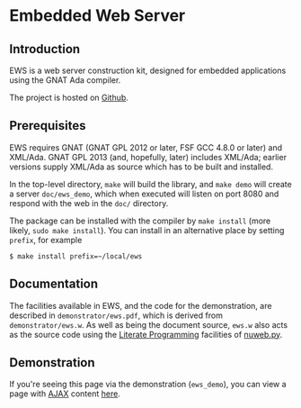 # Embedded Web Server #

## Introduction ##

EWS is a web server construction kit, designed for embedded applications using the GNAT Ada compiler.

The project is hosted on [Github](https://github.com/simonjwright/ews).

## Prerequisites ##

EWS requires GNAT (GNAT GPL 2012 or later, FSF GCC 4.8.0 or later) and XML/Ada. GNAT GPL 2013 (and, hopefully, later) includes XML/Ada; earlier versions supply XML/Ada as source which has to be built and installed.

In the top-level directory, `make` will build the library, and `make demo` will create a server `doc/ews_demo`, which when executed will listen on port 8080 and respond with the web in the `doc/` directory.

The package can be installed with the compiler by `make install` (more likely, `sudo make install`). You can install in an alternative place by setting `prefix`, for example

    $ make install prefix=~/local/ews

## Documentation ##

The facilities available in EWS, and the code for the demonstration, are described in `demonstrator/ews.pdf`, which is derived from `demonstrator/ews.w`. As well as being the document source, `ews.w` also acts as the source code using the [Literate Programming](http://www.literateprogramming.com/) facilities of [nuweb.py](https://github.com/simonjwright/nuweb.py).

## Demonstration ##

If you're seeing this page via the demonstration (`ews_demo`), you can view a page with [AJAX](https://en.wikipedia.org/wiki/Ajax_\(programming\)) content [here](ajax.html).
